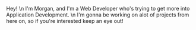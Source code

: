 Hey! \n
I'm Morgan, and I'm a Web Developer who's trying to get more into Application Development. \n
I'm gonna be working on alot of projects from here on, so if you're interested keep an eye out!
